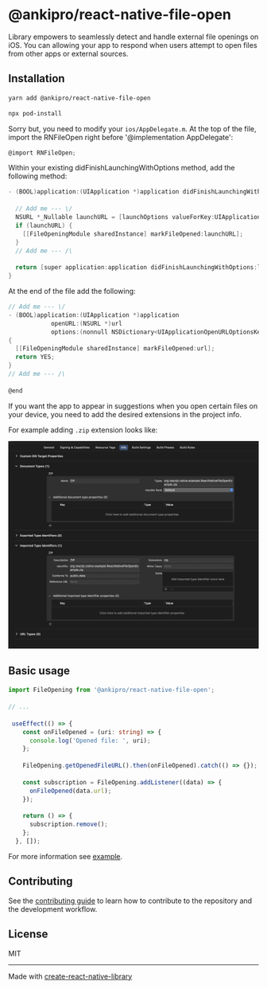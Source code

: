 # @ankipro/react-native-file-open

Library empowers to seamlessly detect and handle external file openings on iOS. You can allowing your app to respond when users attempt to open files from other apps or external sources.

## Installation

```sh
yarn add @ankipro/react-native-file-open
```

```sh
npx pod-install
```

Sorry but, you need to modify your `ios/AppDelegate.m`.
At the top of the file, import the RNFileOpen right before '@implementation AppDelegate':

```C#
@import RNFileOpen;
```
Within your existing didFinishLaunchingWithOptions method, add the following method:

```C#
- (BOOL)application:(UIApplication *)application didFinishLaunchingWithOptions:(NSDictionary *)launchOptions {

  // Add me --- \/
  NSURL *_Nullable launchURL = [launchOptions valueForKey:UIApplicationLaunchOptionsURLKey];
  if (launchURL) {
    [[FileOpeningModule sharedInstance] markFileOpened:launchURL];
  }
  // Add me --- /\

  return [super application:application didFinishLaunchingWithOptions:launchOptions];
}
```
At the end of the file add the following:
```C#
// Add me --- \/
- (BOOL)application:(UIApplication *)application
            openURL:(NSURL *)url
            options:(nonnull NSDictionary<UIApplicationOpenURLOptionsKey, id> *)options
{
  [[FileOpeningModule sharedInstance] markFileOpened:url];
  return YES;
}
// Add me --- /\

@end
```

If you want the app to appear in suggestions when you open certain files on your device, you need to add the desired extensions in the project info.

For example adding `.zip` extension looks like:

![adding_zip_extension_in_project_settings](./assets/app_info_demo.png)


## Basic usage

```ts
import FileOpening from '@ankipro/react-native-file-open';

// ...

 useEffect(() => {
    const onFileOpened = (uri: string) => {
      console.log('Opened file: ', uri);
    };

    FileOpening.getOpenedFileURL().then(onFileOpened).catch(() => {});

    const subscription = FileOpening.addListener((data) => {
      onFileOpened(data.url);
    });

    return () => {
      subscription.remove();
    };
  }, []);
```

For more information see [example](./example/src/App.tsx).

## Contributing

See the [contributing guide](CONTRIBUTING.md) to learn how to contribute to the repository and the development workflow.

## License

MIT

---

Made with [create-react-native-library](https://github.com/callstack/react-native-builder-bob)
